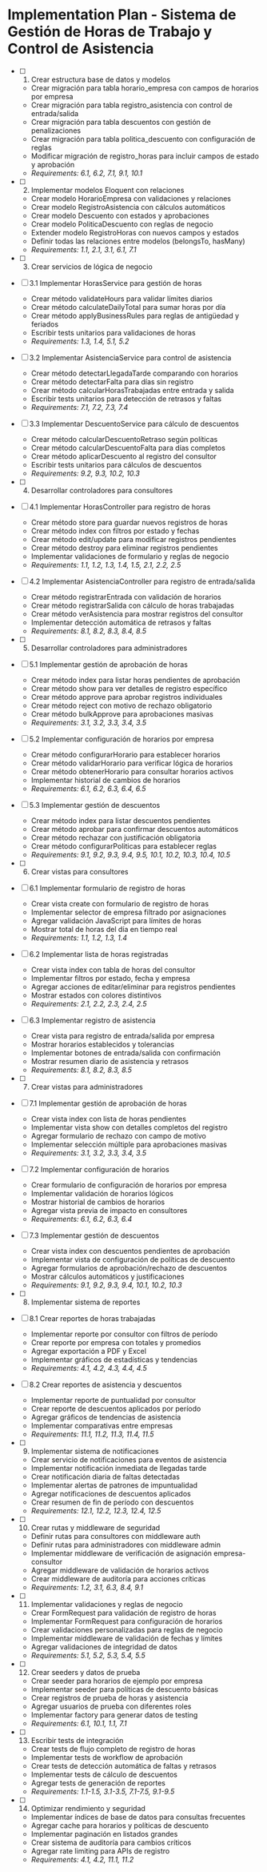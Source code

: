 # Implementation Plan - Sistema de Gestión de Horas de Trabajo y Control de Asistencia

-   [ ] 1. Crear estructura base de datos y modelos

    -   Crear migración para tabla horario_empresa con campos de horarios por empresa
    -   Crear migración para tabla registro_asistencia con control de entrada/salida
    -   Crear migración para tabla descuentos con gestión de penalizaciones
    -   Crear migración para tabla politica_descuento con configuración de reglas
    -   Modificar migración de registro_horas para incluir campos de estado y aprobación
    -   _Requirements: 6.1, 6.2, 7.1, 9.1, 10.1_

-   [ ] 2. Implementar modelos Eloquent con relaciones

    -   Crear modelo HorarioEmpresa con validaciones y relaciones
    -   Crear modelo RegistroAsistencia con cálculos automáticos
    -   Crear modelo Descuento con estados y aprobaciones
    -   Crear modelo PoliticaDescuento con reglas de negocio
    -   Extender modelo RegistroHoras con nuevos campos y estados
    -   Definir todas las relaciones entre modelos (belongsTo, hasMany)
    -   _Requirements: 1.1, 2.1, 3.1, 6.1, 7.1_

-   [ ] 3. Crear servicios de lógica de negocio
-   [ ] 3.1 Implementar HorasService para gestión de horas

    -   Crear método validateHours para validar límites diarios
    -   Crear método calculateDailyTotal para sumar horas por día
    -   Crear método applyBusinessRules para reglas de antigüedad y feriados
    -   Escribir tests unitarios para validaciones de horas
    -   _Requirements: 1.3, 1.4, 5.1, 5.2_

-   [ ] 3.2 Implementar AsistenciaService para control de asistencia

    -   Crear método detectarLlegadaTarde comparando con horarios
    -   Crear método detectarFalta para días sin registro
    -   Crear método calcularHorasTrabajadas entre entrada y salida
    -   Escribir tests unitarios para detección de retrasos y faltas
    -   _Requirements: 7.1, 7.2, 7.3, 7.4_

-   [ ] 3.3 Implementar DescuentoService para cálculo de descuentos

    -   Crear método calcularDescuentoRetraso según políticas
    -   Crear método calcularDescuentoFalta para días completos
    -   Crear método aplicarDescuento al registro del consultor
    -   Escribir tests unitarios para cálculos de descuentos
    -   _Requirements: 9.2, 9.3, 10.2, 10.3_

-   [ ] 4. Desarrollar controladores para consultores
-   [ ] 4.1 Implementar HorasController para registro de horas

    -   Crear método store para guardar nuevos registros de horas
    -   Crear método index con filtros por estado y fechas
    -   Crear método edit/update para modificar registros pendientes
    -   Crear método destroy para eliminar registros pendientes
    -   Implementar validaciones de formulario y reglas de negocio
    -   _Requirements: 1.1, 1.2, 1.3, 1.4, 1.5, 2.1, 2.2, 2.5_

-   [ ] 4.2 Implementar AsistenciaController para registro de entrada/salida

    -   Crear método registrarEntrada con validación de horarios
    -   Crear método registrarSalida con cálculo de horas trabajadas
    -   Crear método verAsistencia para mostrar registros del consultor
    -   Implementar detección automática de retrasos y faltas
    -   _Requirements: 8.1, 8.2, 8.3, 8.4, 8.5_

-   [ ] 5. Desarrollar controladores para administradores
-   [ ] 5.1 Implementar gestión de aprobación de horas

    -   Crear método index para listar horas pendientes de aprobación
    -   Crear método show para ver detalles de registro específico
    -   Crear método approve para aprobar registros individuales
    -   Crear método reject con motivo de rechazo obligatorio
    -   Crear método bulkApprove para aprobaciones masivas
    -   _Requirements: 3.1, 3.2, 3.3, 3.4, 3.5_

-   [ ] 5.2 Implementar configuración de horarios por empresa

    -   Crear método configurarHorario para establecer horarios
    -   Crear método validarHorario para verificar lógica de horarios
    -   Crear método obtenerHorario para consultar horarios activos
    -   Implementar historial de cambios de horarios
    -   _Requirements: 6.1, 6.2, 6.3, 6.4, 6.5_

-   [ ] 5.3 Implementar gestión de descuentos

    -   Crear método index para listar descuentos pendientes
    -   Crear método aprobar para confirmar descuentos automáticos
    -   Crear método rechazar con justificación obligatoria
    -   Crear método configurarPoliticas para establecer reglas
    -   _Requirements: 9.1, 9.2, 9.3, 9.4, 9.5, 10.1, 10.2, 10.3, 10.4, 10.5_

-   [ ] 6. Crear vistas para consultores
-   [ ] 6.1 Implementar formulario de registro de horas

    -   Crear vista create con formulario de registro de horas
    -   Implementar selector de empresa filtrado por asignaciones
    -   Agregar validación JavaScript para límites de horas
    -   Mostrar total de horas del día en tiempo real
    -   _Requirements: 1.1, 1.2, 1.3, 1.4_

-   [ ] 6.2 Implementar lista de horas registradas

    -   Crear vista index con tabla de horas del consultor
    -   Implementar filtros por estado, fecha y empresa
    -   Agregar acciones de editar/eliminar para registros pendientes
    -   Mostrar estados con colores distintivos
    -   _Requirements: 2.1, 2.2, 2.3, 2.4, 2.5_

-   [ ] 6.3 Implementar registro de asistencia

    -   Crear vista para registro de entrada/salida por empresa
    -   Mostrar horarios establecidos y tolerancias
    -   Implementar botones de entrada/salida con confirmación
    -   Mostrar resumen diario de asistencia y retrasos
    -   _Requirements: 8.1, 8.2, 8.3, 8.5_

-   [ ] 7. Crear vistas para administradores
-   [ ] 7.1 Implementar gestión de aprobación de horas

    -   Crear vista index con lista de horas pendientes
    -   Implementar vista show con detalles completos del registro
    -   Agregar formulario de rechazo con campo de motivo
    -   Implementar selección múltiple para aprobaciones masivas
    -   _Requirements: 3.1, 3.2, 3.3, 3.4, 3.5_

-   [ ] 7.2 Implementar configuración de horarios

    -   Crear formulario de configuración de horarios por empresa
    -   Implementar validación de horarios lógicos
    -   Mostrar historial de cambios de horarios
    -   Agregar vista previa de impacto en consultores
    -   _Requirements: 6.1, 6.2, 6.3, 6.4_

-   [ ] 7.3 Implementar gestión de descuentos

    -   Crear vista index con descuentos pendientes de aprobación
    -   Implementar vista de configuración de políticas de descuento
    -   Agregar formularios de aprobación/rechazo de descuentos
    -   Mostrar cálculos automáticos y justificaciones
    -   _Requirements: 9.1, 9.2, 9.3, 9.4, 10.1, 10.2, 10.3_

-   [ ] 8. Implementar sistema de reportes
-   [ ] 8.1 Crear reportes de horas trabajadas

    -   Implementar reporte por consultor con filtros de período
    -   Crear reporte por empresa con totales y promedios
    -   Agregar exportación a PDF y Excel
    -   Implementar gráficos de estadísticas y tendencias
    -   _Requirements: 4.1, 4.2, 4.3, 4.4, 4.5_

-   [ ] 8.2 Crear reportes de asistencia y descuentos

    -   Implementar reporte de puntualidad por consultor
    -   Crear reporte de descuentos aplicados por período
    -   Agregar gráficos de tendencias de asistencia
    -   Implementar comparativas entre empresas
    -   _Requirements: 11.1, 11.2, 11.3, 11.4, 11.5_

-   [ ] 9. Implementar sistema de notificaciones

    -   Crear servicio de notificaciones para eventos de asistencia
    -   Implementar notificación inmediata de llegadas tarde
    -   Crear notificación diaria de faltas detectadas
    -   Implementar alertas de patrones de impuntualidad
    -   Agregar notificaciones de descuentos aplicados
    -   Crear resumen de fin de período con descuentos
    -   _Requirements: 12.1, 12.2, 12.3, 12.4, 12.5_

-   [ ] 10. Crear rutas y middleware de seguridad

    -   Definir rutas para consultores con middleware auth
    -   Definir rutas para administradores con middleware admin
    -   Implementar middleware de verificación de asignación empresa-consultor
    -   Agregar middleware de validación de horarios activos
    -   Crear middleware de auditoría para acciones críticas
    -   _Requirements: 1.2, 3.1, 6.3, 8.4, 9.1_

-   [ ] 11. Implementar validaciones y reglas de negocio

    -   Crear FormRequest para validación de registro de horas
    -   Implementar FormRequest para configuración de horarios
    -   Crear validaciones personalizadas para reglas de negocio
    -   Implementar middleware de validación de fechas y límites
    -   Agregar validaciones de integridad de datos
    -   _Requirements: 5.1, 5.2, 5.3, 5.4, 5.5_

-   [ ] 12. Crear seeders y datos de prueba

    -   Crear seeder para horarios de ejemplo por empresa
    -   Implementar seeder para políticas de descuento básicas
    -   Crear registros de prueba de horas y asistencia
    -   Agregar usuarios de prueba con diferentes roles
    -   Implementar factory para generar datos de testing
    -   _Requirements: 6.1, 10.1, 1.1, 7.1_

-   [ ] 13. Escribir tests de integración

    -   Crear tests de flujo completo de registro de horas
    -   Implementar tests de workflow de aprobación
    -   Crear tests de detección automática de faltas y retrasos
    -   Implementar tests de cálculo de descuentos
    -   Agregar tests de generación de reportes
    -   _Requirements: 1.1-1.5, 3.1-3.5, 7.1-7.5, 9.1-9.5_

-   [ ] 14. Optimizar rendimiento y seguridad
    -   Implementar índices de base de datos para consultas frecuentes
    -   Agregar cache para horarios y políticas de descuento
    -   Implementar paginación en listados grandes
    -   Crear sistema de auditoría para cambios críticos
    -   Agregar rate limiting para APIs de registro
    -   _Requirements: 4.1, 4.2, 11.1, 11.2_
